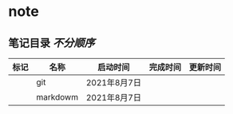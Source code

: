 # note

## 笔记目录 *不分顺序*  
|标记|名称|启动时间|完成时间|更新时间|
|----|----|----|----|----|
||git|2021年8月7日|||
||markdowm|2021年8月7日|||


